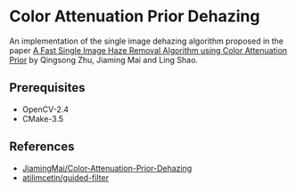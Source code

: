 # Color Attenuation Prior Dehazing
An implementation of the single image dehazing algorithm proposed in the paper [A Fast Single Image Haze Removal Algorithm using Color Attenuation Prior](https://pdfs.semanticscholar.org/6bdc/901bf673226007a11f4cbaf03f3522adbf60.pdf) by Qingsong Zhu, Jiaming Mai and Ling Shao. 

## Prerequisites
- OpenCV-2.4
- CMake-3.5

## References
- [JiamingMai/Color-Attenuation-Prior-Dehazing](https://github.com/JiamingMai/Color-Attenuation-Prior-Dehazing)
- [atilimcetin/guided-filter](https://github.com/atilimcetin/guided-filter)
